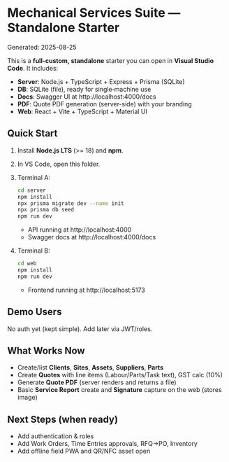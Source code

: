 # Mechanical Services Suite — Standalone Starter
Generated: 2025-08-25

This is a **full-custom, standalone** starter you can open in **Visual Studio Code**.
It includes:
- **Server**: Node.js + TypeScript + Express + Prisma (SQLite)
- **DB**: SQLite (file), ready for single‑machine use
- **Docs**: Swagger UI at http://localhost:4000/docs
- **PDF**: Quote PDF generation (server-side) with your branding
- **Web**: React + Vite + TypeScript + Material UI

## Quick Start
1. Install **Node.js LTS** (>= 18) and **npm**.
2. In VS Code, open this folder.
3. Terminal A:
   ```bash
   cd server
   npm install
   npx prisma migrate dev --name init
   npx prisma db seed
   npm run dev
   ```
   - API running at http://localhost:4000
   - Swagger docs at http://localhost:4000/docs

4. Terminal B:
   ```bash
   cd web
   npm install
   npm run dev
   ```
   - Frontend running at http://localhost:5173

## Demo Users
No auth yet (kept simple). Add later via JWT/roles.

## What Works Now
- Create/list **Clients**, **Sites**, **Assets**, **Suppliers**, **Parts**
- Create **Quotes** with line items (Labour/Parts/Task text), GST calc (10%)
- Generate **Quote PDF** (server renders and returns a file)
- Basic **Service Report** create and **Signature** capture on the web (stores image)

## Next Steps (when ready)
- Add authentication & roles
- Add Work Orders, Time Entries approvals, RFQ→PO, Inventory
- Add offline field PWA and QR/NFC asset open

